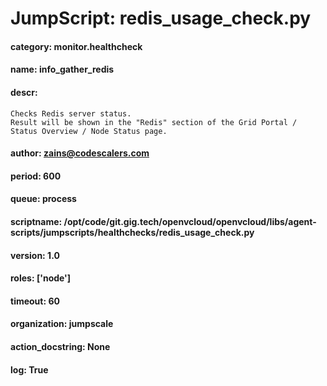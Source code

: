 
# JumpScript: redis_usage_check.py
        
#### category: monitor.healthcheck
#### name: info_gather_redis
#### descr: 
```
Checks Redis server status.
Result will be shown in the "Redis" section of the Grid Portal / Status Overview / Node Status page.

```
#### author: zains@codescalers.com
#### period: 600
#### queue: process
#### scriptname: /opt/code/git.gig.tech/openvcloud/openvcloud/libs/agent-scripts/jumpscripts/healthchecks/redis_usage_check.py
#### version: 1.0
#### roles: ['node']
#### timeout: 60
#### organization: jumpscale
#### action_docstring: None
#### log: True